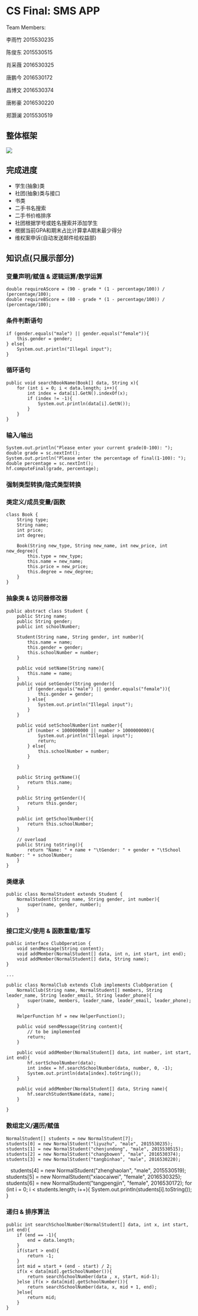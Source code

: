 # CS Final: SMS APP

Team Members:

李雨竹 2015530235

陈俊东 2015530515

肖采薇 2016530325

唐鹏今 2016530172

昌博文 2016530374

唐彬豪 2016530220

郑灏澜 2015530519

## 整体框架

![](https://github.com/rainbamboooo/SMSAPP/raw/master/img/1.png)

## 完成进度
 - 学生(抽象)类
 - 社团(抽象)类与接口
 - 书类
 - 二手书名搜索
 - 二手书价格排序
 - 社团根据学号或姓名搜索并添加学生
 - 根据当前GPA和期末占比计算拿A期末最少得分
 - 维权案申诉(自动发送邮件给权益部)

## 知识点(只展示部分)

### 变量声明/赋值 & 逻辑运算/数学运算

    double requireAScore = (90 - grade * (1 - percentage/100)) / (percentage/100);
    double requireBScore = (80 - grade * (1 - percentage/100)) / (percentage/100);

### 条件判断语句
    if (gender.equals("male") || gender.equals("female")){
        this.gender = gender;
    } else{
        System.out.println("Illegal input");
    }

### 循环语句

    public void searchBookName(Book[] data, String x){
        for (int i = 0; i < data.length; i++){
            int index = data[i].GetN().indexOf(x);
            if (index != -1){
                System.out.println(data[i].GetN());
            }
        }
    }

### 输入/输出

    System.out.println("Please enter your current grade(0-100): ");
    double grade = sc.nextInt();
    System.out.println("Please enter the percentage of final(1-100): ");
    double percentage = sc.nextInt();
    hf.computeFinal(grade, percentage);
    
### 强制类型转换/隐式类型转换

### 类定义/成员变量/函数

    class Book {
        String type;
        String name;
        int price;
        int degree;
    
        Book(String new_type, String new_name, int new_price, int new_degree){
            this.type = new_type;
            this.name = new_name;
            this.price = new_price;
            this.degree = new_degree;
        }
    }
    
### 抽象类 & 访问器修改器

    public abstract class Student {
        public String name;
        public String gender;
        public int schoolNumber;
        
        Student(String name, String gender, int number){
            this.name = name;
            this.gender = gender;
            this.schoolNumber = number;
        }
        
        public void setName(String name){
            this.name = name;
        }
        public void setGender(String gender){
            if (gender.equals("male") || gender.equals("female")){
                this.gender = gender;
            } else{
                System.out.println("Illegal input");
            }
        }
        
        public void setSchoolNumber(int number){
            if (number < 1000000000 || number > 1000000000){
                System.out.println("Illegal input");
                return;
            } else{
                this.schoolNumber = number;
            }
    
        }
    
        public String getName(){
            return this.name;
        }
        
        public String getGender(){
            return this.gender;
        }
        
        public int getSchoolNumber(){
            return this.schoolNumber;
        }
        
        // overload
        public String toString(){
            return "Name: " + name + "\tGender: " + gender + "\tSchool Number: " + schoolNumber;
        }
    }

### 类继承

    public class NormalStudent extends Student {
        NormalStudent(String name, String gender, int number){
            super(name, gender, number);
        }
    }

### 接口定义/使用 & 函数重载/重写

    public interface ClubOperation {
        void sendMessage(String content);
        void addMember(NormalStudent[] data, int n, int start, int end);
        void addMember(NormalStudent[] data, String name);
    }
    
    ...
    
    public class NormalClub extends Club implements ClubOperation {
        NormalClub(String name, NormalStudent[] members, String leader_name, String leader_email, String leader_phone){
            super(name, members, leader_name, leader_email, leader_phone);
        }
        
        HelperFunction hf = new HelperFunction();
        
        public void sendMessage(String content){
            // to be implemented
            return;
        }
        
        public void addMember(NormalStudent[] data, int number, int start, int end){
            hf.sortSchoolNumber(data);
            int index = hf.searchSchoolNumber(data, number, 0, -1);
            System.out.println(data[index].toString());
        }
        
        public void addMember(NormalStudent[] data, String name){
            hf.searchStudentName(data, name);
        }
        
    }

### 数组定义/遍历/赋值

    NormalStudent[] students = new NormalStudent[7];
    students[0] = new NormalStudent("liyuzhu", "male", 2015530235);
    students[1] = new NormalStudent("chenjundong", "male", 2015530515);
    students[2] = new NormalStudent("changbowen", "male", 2016530374);
    students[3] = new NormalStudent("tangbinhao", "male", 2016530220);
    students[4] = new NormalStudent("zhenghaolan", "male", 2015530519);
    students[5] = new NormalStudent("xiaocaiwei", "female", 2016530325);
    students[6] = new NormalStudent("tangpengjin", "female", 2016530172);
    for (int i = 0; i < students.length; i++){
        System.out.println(students[i].toString());
    }

### 递归 & 排序算法

    public int searchSchoolNumber(NormalStudent[] data, int x, int start, int end){
        if (end == -1){
            end = data.length;
        }
        if(start > end){  
            return -1;  
        }
        int mid = start + (end - start) / 2;  
        if(x < data[mid].getSchoolNumber()){  
            return searchSchoolNumber(data , x, start, mid-1);  
        }else if(x > data[mid].getSchoolNumber()){  
            return searchSchoolNumber(data, x, mid + 1, end);  
        }else{  
            return mid;  
        }  
    }
